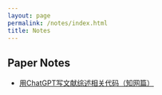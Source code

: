 ```yaml
---
layout: page
permalink: /notes/index.html
title: Notes
---
```


## Paper Notes

- [用ChatGPT写文献综述相关代码（知网篇）](https://YanyingWei1997.github.io/notes/literature_review_chatgpt)<br>

<br>

